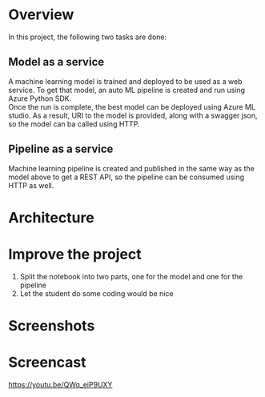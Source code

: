 # Overview
In this project, the following two tasks are done:
## Model as a service
A machine learning model is trained and deployed to be used as a web service. To get that model, an auto ML pipeline is created and run using Azure Python SDK.  
Once the run is complete, the best model can be deployed using Azure ML studio. As a result, URI to the model is provided, along with a swagger json,  so the model can ba called using HTTP.
## Pipeline as a service
Machine learning pipeline is created and published in the same way as the model above to get a REST API, so the pipeline can be consumed using HTTP as well.
# Architecture

# Improve the project
1. Split the notebook into two parts, one for the model and one for the pipeline
2. Let the student do some coding would be nice
# Screenshots
# Screencast
https://youtu.be/QWq_eiP9UXY
